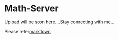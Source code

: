 # Math-Server
 
Upload will be soon here....Stay connecting with me...  

Please refer[markdown](https://www.markdownguide.org)  



